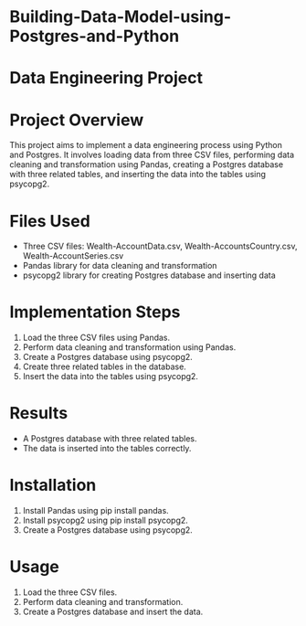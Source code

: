 # Building-Data-Model-using-Postgres-and-Python

# Data Engineering Project

# Project Overview
This project aims to implement a data engineering process using Python and Postgres. It involves loading data from three CSV files, performing data cleaning and transformation using Pandas, creating a Postgres database with three related tables, and inserting the data into the tables using psycopg2.

# Files Used
- Three CSV files: Wealth-AccountData.csv, Wealth-AccountsCountry.csv, Wealth-AccountSeries.csv
- Pandas library for data cleaning and transformation
- psycopg2 library for creating Postgres database and inserting data

# Implementation Steps
1. Load the three CSV files using Pandas.
2. Perform data cleaning and transformation using Pandas.
3. Create a Postgres database using psycopg2.
4. Create three related tables in the database.
5. Insert the data into the tables using psycopg2.

# Results
- A Postgres database with three related tables.
- The data is inserted into the tables correctly.

# Installation
1. Install Pandas using pip install pandas.
2. Install psycopg2 using pip install psycopg2.
3. Create a Postgres database using psycopg2.

# Usage
1. Load the three CSV files.
2. Perform data cleaning and transformation.
3. Create a Postgres database and insert the data.
